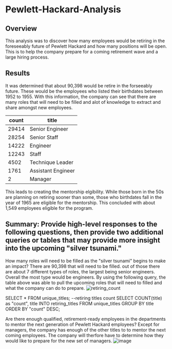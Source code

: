 # Pewlett-Hackard-Analysis
## Overview 
This analysis was to discover how many employees would be retiring in the foreseeably future of Pewlett Hackard and how many positions will be open.
This is to help the company prepare for a coming retirement wave and a large hiring process.

## Results
It was determined that about 90,398 would be retire in the forseeably future. These would be the employees who listed their birthdates between 1952 to 1955. With this information, the company can see that there are many roles that will need to be filled and alot of knowledge to extract and share amongst new employees.

count | title
------------ | -------------
29414 | Senior Engineer
28254 | Senior Staff
14222 | Engineer
12243 | Staff
4502 | Technique Leader
1761 | Assistant Engineer
2 | Manager

This leads to creating the mentorship elgibility. While those born in the 50s are planning on retiring sooner than some, those who birthdates fall in the year of 1965 are eligible for the mentorship. This concluded with about 1,549 employees eligible for the program.

## Summary: Provide high-level responses to the following questions, then provide two additional queries or tables that may provide more insight into the upcoming "silver tsunami."
How many roles will need to be filled as the "silver tsunami" begins to make an impact?
There are 90,398 that will need to be filled. out of those there are about 7 different types of roles, the largest being senior engineers. Overall the most type would be engineers. By using the following query, the table above was able to pull the upcoming roles that will need to filled and what the company can do to prepare.
![retiring_count](https://user-images.githubusercontent.com/82242081/124406067-e286eb80-dd05-11eb-8fc0-00728ce1c2e6.png)

SELECT * FROM unique_titles;
--retiring titles count
SELECT COUNT(title) as "count", title
INTO retiring_titles
FROM unique_titles
GROUP BY title
ORDER BY "count" DESC;

Are there enough qualified, retirement-ready employees in the departments to mentor the next generation of Pewlett Hackard employees?
Except for managers, the company has enough of the other titles to to mentor the next coming employees. The company will therfore have to determine how they would like to prepare for the new set of managers.
![image](https://user-images.githubusercontent.com/82242081/124406204-490c0980-dd06-11eb-9f13-f132bbcf1691.png)


